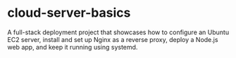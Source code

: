 # cloud-server-basics
A full-stack deployment project that showcases how to configure an Ubuntu EC2 server, install and set up Nginx as a reverse proxy, deploy a Node.js web app, and keep it running using systemd.
